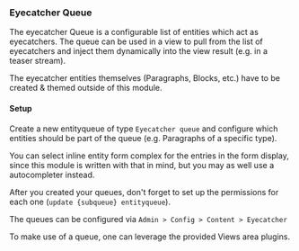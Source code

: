 ### Eyecatcher Queue

The eyecatcher Queue is a configurable list of entities which act as 
eyecatchers. The queue can be used in a view to pull from the list of 
eyecatchers and inject them dynamically into the view result 
(e.g. in a teaser stream).
 
The eyecatcher entities themselves (Paragraphs, Blocks, etc.) have to be
created & themed outside of this module.

#### Setup

Create a new entityqueue of type `Eyecatcher queue` and configure which 
entities should be part of the queue (e.g. Paragraphs of a specific type).

You can select inline entity form complex for the entries in the form display, 
since this module is written with that in mind, but you may as well use a 
autocompleter instead.

After you created your queues, don't forget to set up the permissions for each
one (`update {subqueue} entityqueue`).

The queues can be configured via `Admin > Config > Content > Eyecatcher`

To make use of a queue, one can leverage the provided Views area plugins.